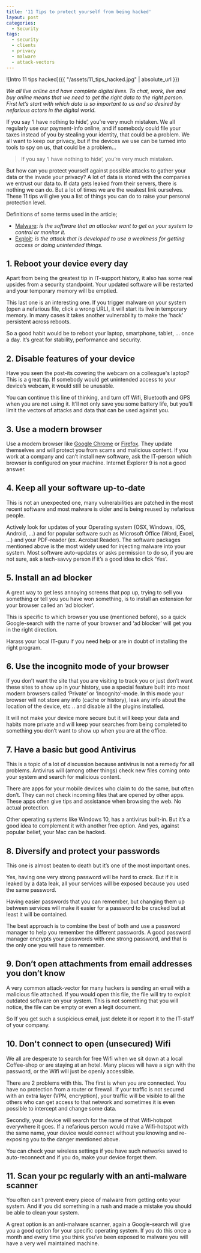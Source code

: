 ```yaml
---
title: '11 Tips to protect yourself from being hacked'
layout: post
categories:
  - Security
tags:
  - security
  - clients
  - privacy
  - malware
  - attack-vectors 
---
```

![Intro 11 tips hacked]({{ "/assets/11_tips_hacked.jpg" | absolute_url }})

_We all live online and have complete digital lives. To chat, work, live and buy online means that we need to get the right data to the right person. First let’s start with which data is so important to us and so desired by nefarious actors in the digital world._

If you say ‘I have nothing to hide’, you’re very much mistaken. We all regularly use our payment-info online, and if somebody could file your taxes instead of you by stealing your identity, that could be a problem. We all want to keep our privacy, but if the devices we use can be turned into tools to spy on us, that could be a problem...

>If you say ‘I have nothing to hide’, you’re very much mistaken.

But how can you protect yourself against possible attacks to gather your data or the invade your privacy? A lot of data is stored with the companies we entrust our data to. If data gets leaked from their servers, there is nothing we can do. But a lot of times we are the weakest link ourselves. These 11 tips will give you a list of things you can do to raise your personal protection level.

Definitions of some terms used in the article;

- [Malware](https://en.wikipedia.org/wiki/Malware): _is the software that an attacker want to get on your system to control or monitor it._
- [Exploit](https://en.wikipedia.org/wiki/Exploit_(computer_security)): _is the attack that is developed to use a weakness for getting access or doing unintended things._

## 1. Reboot your device every day
Apart from being the greatest tip in IT-support history, it also has some real upsides from a security standpoint. Your updated software will be restarted and your temporary memory will be emptied.

This last one is an interesting one. If you trigger malware on your system (open a nefarious file, click a wrong URL), it will start its live in temporary memory. In many cases it takes another vulnerability to make the ‘hack’ persistent across reboots.

So a good habit would be to reboot your laptop, smartphone, tablet, … once a day. It’s great for stability, performance and security.

## 2. Disable features of your device
Have you seen the post-its covering the webcam on a colleague's laptop? This is a great tip. If somebody would get unintended access to your device’s webcam, it would still be unusable.

You can continue this line of thinking, and turn off Wifi, Bluetooth and GPS when you are not using it. It’ll not only save you some battery life, but you’ll limit the vectors of attacks and data that can be used against you.

## 3. Use a modern browser
Use a modern browser like [Google Chrome](https://www.google.com/chrome/browser/desktop/index.html) or [Firefox](https://www.mozilla.org/en-US/firefox/new). They update themselves and will protect you from scams and malicious content. If you work at a company and can’t install new software, ask the IT-person which browser is configured on your machine. Internet Explorer 9 is not a good answer.

## 4. Keep all your software up-to-date
This is not an unexpected one, many vulnerabilities are patched in the most recent software and most malware is older and is being reused by nefarious people.

Actively look for updates of your Operating system (OSX, Windows, iOS, Android, …) and for popular software such as Microsoft Office (Word, Excel, …) and your PDF-reader (ex. Acrobat Reader). The software packages mentioned above is the most widely used for injecting malware into your system. Most software auto-updates or asks permission to do so, if you are not sure, ask a tech-savvy person if it’s a good idea to click ‘Yes’.

## 5. Install an ad blocker
A great way to get less annoying screens that pop up, trying to sell you something or tell you you have won something, is to install an extension for your browser called an ‘ad blocker’.

This is specific to which browser you use (mentioned before), so a quick Google-search with the name of your browser and ‘ad blocker’ will get you in the right direction.

Harass your local IT-guru if you need help or are in doubt of installing the right program.

## 6. Use the incognito mode of your browser
If you don’t want the site that you are visiting to track you or just don’t want these sites to show up in your history, use a special feature built into most modern browsers called ‘Private’ or ‘Incognito’-mode. In this mode your browser will not store any info (cache or history), leak any info about the location of the device, etc .. and disable all the plugins installed.

It will not make your device more secure but it will keep your data and habits more private and will keep your searches from being completed to something you don’t want to show up when you are at the office.

## 7. Have a basic but good Antivirus
This is a topic of a lot of discussion because antivirus is not a remedy for all problems. Antivirus will (among other things) check new files coming onto your system and search for malicious content.

There are apps for your mobile devices who claim to do the same, but often don’t. They can not check incoming files that are opened by other apps. These apps often give tips and assistance when browsing the web. No actual protection.

Other operating systems like Windows 10, has a antivirus built-in. But it’s a good idea to complement it with another free option. And yes, against popular belief, your Mac can be hacked.

## 8. Diversify and protect your passwords
This one is almost beaten to death but it’s one of the most important ones.

Yes, having one very strong password will be hard to crack. But if it is leaked by a data leak, all your services will be exposed because you used the same password.

Having easier passwords that you can remember, but changing them up between services will make it easier for a password to be cracked but at least it will be contained.

The best approach is to combine the best of both and use a password manager to help you remember the different passwords. A good password manager encrypts your passwords with one strong password, and that is the only one you will have to remember.

## 9. Don’t open attachments from email addresses you don’t know
A very common attack-vector for many hackers is sending an email with a malicious file attached. If you would open this file, the file will try to exploit outdated software on your system. This is not something that you will notice, the file can be empty or even a legit document.

So If you get such a suspicious email, just delete it or report it to the IT-staff of your company.

## 10. Don't connect to open (unsecured) Wifi
We all are desperate to search for free Wifi when we sit down at a local Coffee-shop or are staying at an hotel. Many places will have a sign with the password, or the Wifi will just be openly accessible.

There are 2 problems with this. The first is when you are connected. You have no protection from a router or firewall. If your traffic is not secured with an extra layer (VPN, encryption), your traffic will be visible to all the others who can get access to that network and sometimes it is even possible to intercept and change some data.

Secondly, your device will search for the name of that Wifi-hotspot everywhere it goes. If a nefarious person would make a Wifi-hotspot with the same name, your device would connect without you knowing and re-exposing you to the danger mentioned above.

You can check your wireless settings if you have such networks saved to auto-reconnect and if you do, make your device forget them.

## 11. Scan your pc regularly with an anti-malware scanner
You often can’t prevent every piece of malware from getting onto your system. And if you did something in a rush and made a mistake you should be able to clean your system.

A great option is an anti-malware scanner, again a Google-search will give you a good option for your specific operating system. If you do this once a month and every time you think you’ve been exposed to malware you will have a very well maintained machine.
